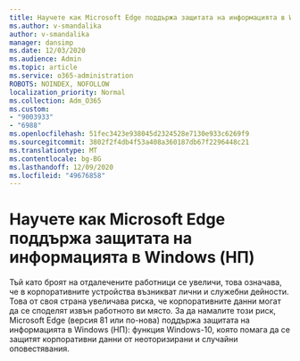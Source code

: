 ```yaml
---
title: Научете как Microsoft Edge поддържа защитата на информацията в Windows (НП)
ms.author: v-smandalika
author: v-smandalika
manager: dansimp
ms.date: 12/03/2020
ms.audience: Admin
ms.topic: article
ms.service: o365-administration
ROBOTS: NOINDEX, NOFOLLOW
localization_priority: Normal
ms.collection: Adm_O365
ms.custom:
- "9003933"
- "6988"
ms.openlocfilehash: 51fec3423e938045d2324528e7130e933c6269f9
ms.sourcegitcommit: 3802f2f4db4f53a408a360187db67f2296448c21
ms.translationtype: MT
ms.contentlocale: bg-BG
ms.lasthandoff: 12/09/2020
ms.locfileid: "49676858"
---
```

# <a name="learn-how-microsoft-edge-supports-windows-information-protection-wip"></a>Научете как Microsoft Edge поддържа защитата на информацията в Windows (НП)

Тъй като броят на отдалечените работници се увеличи, това означава, че в корпоративните устройства възникват лични и служебни дейности. Това от своя страна увеличава риска, че корпоративните данни могат да се споделят извън работното ви място. За да намалите този риск, Microsoft Edge (версия 81 или по-нова) поддържа защитата на информацията в Windows (НП): функция Windows-10, която помага да се защитят корпоративни данни от неоторизирани и случайни оповестявания.
